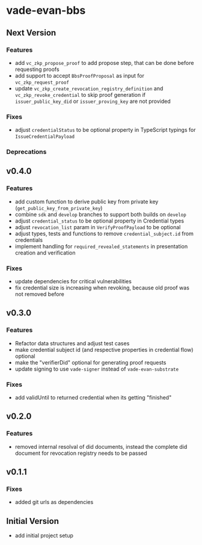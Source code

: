 # vade-evan-bbs

## Next Version

### Features

- add `vc_zkp_propose_proof` to add propose step, that can be done before requesting proofs
- add support to accept `BbsProofProposal` as input for `vc_zkp_request_proof`
- update `vc_zkp_create_revocation_registry_definition` and `vc_zkp_revoke_credential` to skip proof generation
  if `issuer_public_key_did` or `issuer_proving_key` are not provided

### Fixes

- adjust `credentialStatus` to be optional property in TypeScript typings for `IssueCredentialPayload`

### Deprecations

## v0.4.0

### Features

- add custom function to derive public key from private key (`get_public_key_from_private_key`)
- combine `sdk` and `develop` branches to support both builds on `develop`
- adjust `credential_status` to be optional property in Credential types
- adjust `revocation_list` param in `VerifyProofPayload` to be optional
- adjust types, tests and functions to remove `credential_subject.id` from credentials
- implement handling for `required_revealed_statements` in presentation creation and verification

### Fixes

- update dependencies for critical vulnerabilities
- fix credential size is increasing when revoking, because old proof was not removed before

## v0.3.0

### Features

- Refactor data structures and adjust test cases
- make credential subject id (and respective properties in credential flow) optional
- make the "verifierDid" optional for generating proof requests
- update signing to use `vade-signer` instead of `vade-evan-substrate`

### Fixes

- add validUntil to returned credential when its getting "finished"

## v0.2.0

### Features

- removed internal resolval of did documents, instead the complete did document for revocation registry needs to be passed

## v0.1.1

### Fixes

- added git urls as dependencies

## Initial Version

- add initial project setup
